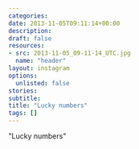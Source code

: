 ```yaml
---
categories:
date: 2013-11-05T09:11:14+00:00
description:
draft: false
resources:
- src: 2013-11-05_09-11-14_UTC.jpg
  name: "header"
layout: instagram
options:
  unlisted: false
stories:
subtitle:
title: "Lucky numbers"
tags: []
---
```


"Lucky numbers"
